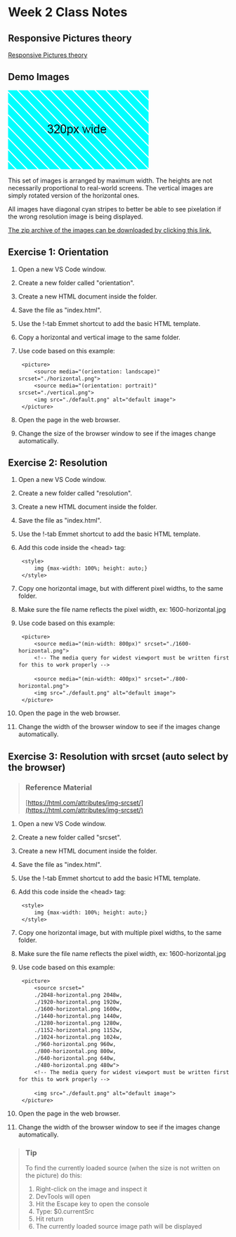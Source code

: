 # Week 2 Class Notes

## Responsive Pictures theory

[Responsive Pictures theory](./week-2/responsive-pictures-theory.md)

## Demo Images

![320px wide demo image](./week-2/responsive-images/320-horizontal.png)

This set of images is arranged by maximum width. The heights are not necessarily proportional to real-world screens. The vertical images are simply rotated version of the horizontal ones.

All images have diagonal cyan stripes to better be able to see pixelation if the wrong resolution image is being displayed. 

[The zip archive of the images can be downloaded by clicking this link.](./week-2/responsive-images.zip)


## Exercise 1: Orientation

1. Open a new VS Code window.
2. Create a new folder called "orientation".
3. Create a new HTML document inside the folder.
4. Save the file as "index.html".
5. Use the !-tab Emmet shortcut to add the basic HTML template.
6. Copy a horizontal and vertical image to the same folder.
7. Use code based on this example:

        <picture>
            <source media="(orientation: landscape)" srcset="./horizontal.png">
            <source media="(orientation: portrait)" srcset="./vertical.png">
            <img src="./default.png" alt="default image">
        </picture>

8. Open the page in the web browser.
9. Change the size of the browser window to see if the images change automatically.


## Exercise 2: Resolution

1. Open a new VS Code window.
2. Create a new folder called "resolution".
3. Create a new HTML document inside the folder.
4. Save the file as "index.html".
5. Use the !-tab Emmet shortcut to add the basic HTML template.
6. Add this code inside the \<head> tag:

        <style>
            img {max-width: 100%; height: auto;}
        </style>


7. Copy one horizontal image, but with different pixel widths, to the same folder.
8. Make sure the file name reflects the pixel width, ex: 1600-horizontal.jpg
9. Use code based on this example:

        <picture>
            <source media="(min-width: 800px)" srcset="./1600-horizontal.png">
            <!-- The media query for widest viewport must be written first for this to work properly -->

            <source media="(min-width: 400px)" srcset="./800-horizontal.png">
            <img src="./default.png" alt="default image">
        </picture>

10. Open the page in the web browser.
11. Change the width of the browser window to see if the images change automatically.


## Exercise 3: Resolution with srcset (auto select by the browser)

<blockquote>

### Reference Material

[https://html.com/attributes/img-srcset/](https://html.com/attributes/img-srcset/)

</blockquote>

1. Open a new VS Code window.
2. Create a new folder called "srcset".
3. Create a new HTML document inside the folder.
4. Save the file as "index.html".
5. Use the !-tab Emmet shortcut to add the basic HTML template.
6. Add this code inside the \<head> tag:

        <style>
            img {max-width: 100%; height: auto;}
        </style>


7. Copy one horizontal image, but with multiple pixel widths, to the same folder.
8. Make sure the file name reflects the pixel width, ex: 1600-horizontal.jpg
9. Use code based on this example:

        <picture>
            <source srcset="
            ./2048-horizontal.png 2048w,
            ./1920-horizontal.png 1920w,
            ./1600-horizontal.png 1600w,
            ./1440-horizontal.png 1440w,
            ./1280-horizontal.png 1280w,
            ./1152-horizontal.png 1152w,
            ./1024-horizontal.png 1024w,
            ./960-horizontal.png 960w,
            ./800-horizontal.png 800w,
            ./640-horizontal.png 640w,
            ./480-horizontal.png 480w">
            <!-- The media query for widest viewport must be written first for this to work properly -->

            <img src="./default.png" alt="default image">
        </picture>

10. Open the page in the web browser.
11. Change the width of the browser window to see if the images change automatically.

<blockquote>    

### Tip

To find the currently loaded source (when the size is not written on the picture) do this:

1. Right-click on the image and inspect it
2. DevTools will open
3. Hit the Escape key to open the console
4. Type: $0.currentSrc
5. Hit return
6. The currently loaded source image path will be displayed

</blockquote>